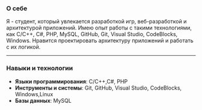 
### О себе ##
Я - студент, который увлекается разработкой игр, веб-разработкой и архитектурой приложений. Имею опыт работы с такими технологиями, как C/C++, C#, PHP, MySQL, GitHub, Git, Visual Studio, CodeBlocks, Windows. Нравится проектировать архитектуру приложений и работать с их логикой.

---
### Навыки и технологии

- **Языки программирования**: C/C++,C#, PHP
- **Инструменты и системы**: Git, GitHub, Visual Studio, CodeBlocks, Windows,Linux
- **Базы данных**: MySQL